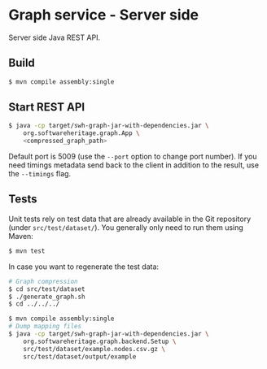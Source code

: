 Graph service - Server side
===========================

Server side Java REST API.

Build
-----

```bash
$ mvn compile assembly:single
```

Start REST API
--------------

```bash
$ java -cp target/swh-graph-jar-with-dependencies.jar \
    org.softwareheritage.graph.App \
    <compressed_graph_path>
```

Default port is 5009 (use the `--port` option to change port number). If you
need timings metadata send back to the client in addition to the result, use the
`--timings` flag.

Tests
-----

Unit tests rely on test data that are already available in the Git repository
(under `src/test/dataset/`). You generally only need to run them using Maven:

```bash
$ mvn test
```

In case you want to regenerate the test data:

```bash
# Graph compression
$ cd src/test/dataset
$ ./generate_graph.sh
$ cd ../../../

$ mvn compile assembly:single
# Dump mapping files
$ java -cp target/swh-graph-jar-with-dependencies.jar \
    org.softwareheritage.graph.backend.Setup \
    src/test/dataset/example.nodes.csv.gz \
    src/test/dataset/output/example
```
